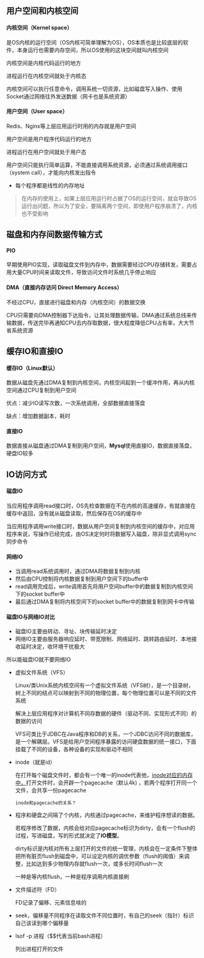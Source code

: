## 用户空间和内核空间

#### 内核空间（Kernel space）

是OS内核的运行空间（OS内核可简单理解为OS），OS本质也是比较底层的软件，本身运行也需要内存空间，所以OS使用的这块空间就叫内核空间

内核空间是内核代码运行的地方

进程运行在内核空间就处于内核态

内核空间可以执行任意命令，调用系统一切资源，比如磁盘写入操作、使用Socket通过网络往外发送数据（网卡也是系统资源）

#### 用户空间（User space）

Redis、Nginx等上层应用运行时用的内存就是用户空间

用户空间是用户程序代码运行的地方

进程运行在用户空间就处于用户态

用户空间只能执行简单运算，不能直接调用系统资源，必须通过系统调用接口（system call），才能向内核发出指令

- 每个程序都是线性的内存地址

 

> 在内存的使用上，如果上层应用运行时占据了OS的运行空间，就会导致OS运行出问题，所以为了安全，要隔离两个空间，即使用户程序崩溃了，内核也不受影响	







##  磁盘和内存间数据传输方式

#### PIO

早期使用PIO实现，读取磁盘文件到内存中，数据需要经过CPU存储转发，需要占用大量CPU时间来读取文件，导致访问文件时系统几乎停止响应

#### DMA（直接内存访问  Direct Memory Access）

不经过CPU，直接进行磁盘和内存（内核空间）的数据交换

CPU只需要向DMA控制器下达指令，让其处理数据传输，DMA通过系统总线来传输数据，传送完毕再通知CPU去内存取数据，很大程度降低CPU占有率，大大节省系统资源







## 缓存IO和直接IO

#### 缓存IO（Linux默认）

数据从磁盘先通过DMA复制到内核空间，内核空间起到一个缓冲作用，再从内核空间通过CPU复制到用户空间

优点：减少IO读写次数，一次系统调用，全部数据直接落盘

缺点：增加数据副本，耗时

#### 直接IO

数据直接从磁盘通过DMA复制到用户空间，**Mysql**使用直接IO，数据直接落盘，硬盘IO较多







## IO访问方式

#### 磁盘IO

当应用程序调用read接口时，OS先检查数据在不在内核的高速缓存，有就直接在缓存中返回，没有就从磁盘读取，然后保存在OS的缓存中

当应用程序调用write接口时，数据从用户空间复制到内核空间的缓存中，对应用程序来说，写操作已经完成，由OS决定何时将数据写入磁盘，除非显式调用sync同步命令

#### 网络IO

- 当调用read系统调用时，通过DMA将数据复制到内核
- 然后由CPU控制将内核数据复制到用户空间下的buffer中
- read调用完成后，write调用首先将用户空间buffer中的数据复制到内核空间下的socket buffer中
- 最后通过DMA复制将内核空间下的socket buffer中的数据复制到网卡中传输

#### 磁盘IO与网络IO对比

- 磁盘IO主要由转动、寻址、块传输延时决定
- 网络IO主要由服务器响应延时、带宽限制、网络延时、跳转路由延时、本地接收延时决定，收环境干扰极大

所以能磁盘IO就不要网络IO





- 虚拟文件系统（VFS）

  Linux/类Unix系统内核空间有一个虚拟文件系统（VFS树），是一个目录树，树上不同的结点可以映射到不同的物理位置，每个物理位置可以是不同的文件系统

  解决上层应用程序对计算机不同存数据的硬件（驱动不同、实现形式不同）的数据的访问

  VFS可类比于JDBC在Java程序和DB的关系，一个JDBC访问不同的数据库，是一个解耦层。VFS是给用户空间程序暴露的访问硬盘数据的统一接口，下面挂载了不同的设备，各种设备的实现和驱动不相同

- inode（就是id）

  在打开每个磁盘文件时，都会有一个唯一的inode代表他，<u>inode对应的内存中，</u>打开文件时，会开辟一个pagecache（默认4k) ，若两个程序打开同一个文件，会共享一份pagecache

  ```
  inode和pagecache的关系？
  ```

- 程序和硬盘之间隔了个内核，内核通过pagecache，来维护程序想读的数据。

  若程序修改了数据，内核会给对应pagecache标识为dirty，会有一个flush的过程，写进磁盘，写的形式就决定了**IO模型**。

  dirty标识是内核对所有上层打开的文件的统一管理，内核会在一定条件下整体把所有脏页flush到磁盘中，可以设定内核的调优参数（flush的阈值）来调整，比如达到多少物理内存就flush一次，或多长时间flush一次

  一种是等内核flush，一种是程序调用内核直接刷

- 文件描述符（FD）

  FD记录了偏移、元素信息啥的

- seek，偏移量不同程序在读取文件不同位置时，有自己的seek（指针）标识自己该读到哪个偏移量

- lsof -p 进程（$$代表当前bash进程）

  列出进程打开的文件